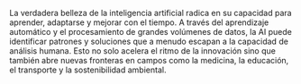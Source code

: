 La verdadera belleza de la inteligencia artificial radica en su capacidad para aprender, adaptarse y mejorar con el tiempo. A través del aprendizaje automático y el procesamiento de grandes volúmenes de datos, la AI puede identificar patrones y soluciones que a menudo escapan a la capacidad de análisis humana. Esto no solo acelera el ritmo de la innovación sino que también abre nuevas fronteras en campos como la medicina, la educación, el transporte y la sostenibilidad ambiental.

